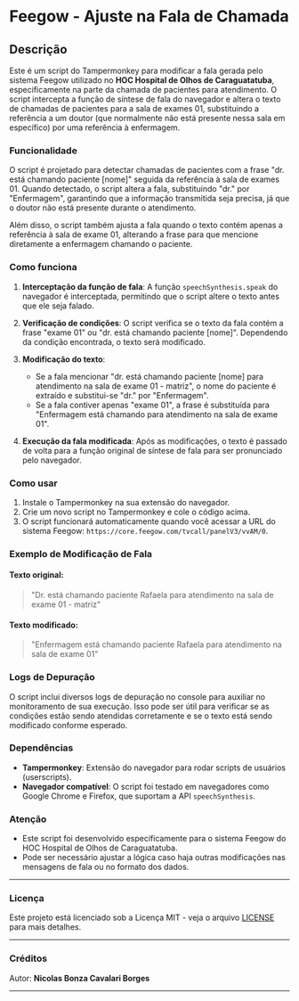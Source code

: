 # Feegow - Ajuste na Fala de Chamada

## Descrição

Este é um script do Tampermonkey para modificar a fala gerada pelo sistema Feegow utilizado no **HOC Hospital de Olhos de Caraguatatuba**, especificamente na parte da chamada de pacientes para atendimento. O script intercepta a função de síntese de fala do navegador e altera o texto de chamadas de pacientes para a sala de exames 01, substituindo a referência a um doutor (que normalmente não está presente nessa sala em específico) por uma referência à enfermagem.

### Funcionalidade

O script é projetado para detectar chamadas de pacientes com a frase "dr. está chamando paciente [nome]" seguida da referência à sala de exames 01. Quando detectado, o script altera a fala, substituindo "dr." por "Enfermagem", garantindo que a informação transmitida seja precisa, já que o doutor não está presente durante o atendimento.

Além disso, o script também ajusta a fala quando o texto contém apenas a referência à sala de exame 01, alterando a frase para que mencione diretamente a enfermagem chamando o paciente.

### Como funciona

1. **Interceptação da função de fala**: A função `speechSynthesis.speak` do navegador é interceptada, permitindo que o script altere o texto antes que ele seja falado.
   
2. **Verificação de condições**: O script verifica se o texto da fala contém a frase "exame 01" ou "dr. está chamando paciente [nome]". Dependendo da condição encontrada, o texto será modificado.

3. **Modificação do texto**:
   - Se a fala mencionar "dr. está chamando paciente [nome] para atendimento na sala de exame 01 - matriz", o nome do paciente é extraído e substitui-se "dr." por "Enfermagem".
   - Se a fala contiver apenas "exame 01", a frase é substituída para "Enfermagem está chamando para atendimento na sala de exame 01".
   
4. **Execução da fala modificada**: Após as modificações, o texto é passado de volta para a função original de síntese de fala para ser pronunciado pelo navegador.

### Como usar

1. Instale o Tampermonkey na sua extensão do navegador.
2. Crie um novo script no Tampermonkey e cole o código acima.
3. O script funcionará automaticamente quando você acessar a URL do sistema Feegow: `https://core.feegow.com/tvcall/panelV3/vvAM/0`.

### Exemplo de Modificação de Fala

#### Texto original:
> "Dr. está chamando paciente Rafaela para atendimento na sala de exame 01 - matriz"

#### Texto modificado:
> "Enfermagem está chamando paciente Rafaela para atendimento na sala de exame 01"

### Logs de Depuração

O script inclui diversos logs de depuração no console para auxiliar no monitoramento de sua execução. Isso pode ser útil para verificar se as condições estão sendo atendidas corretamente e se o texto está sendo modificado conforme esperado.

### Dependências

- **Tampermonkey**: Extensão do navegador para rodar scripts de usuários (userscripts).
- **Navegador compatível**: O script foi testado em navegadores como Google Chrome e Firefox, que suportam a API `speechSynthesis`.

### Atenção

- Este script foi desenvolvido especificamente para o sistema Feegow do HOC Hospital de Olhos de Caraguatatuba.
- Pode ser necessário ajustar a lógica caso haja outras modificações nas mensagens de fala ou no formato dos dados.

---

### Licença

Este projeto está licenciado sob a Licença MIT - veja o arquivo [LICENSE](LICENSE) para mais detalhes.

---

### Créditos

Autor: **Nicolas Bonza Cavalari Borges**

---
